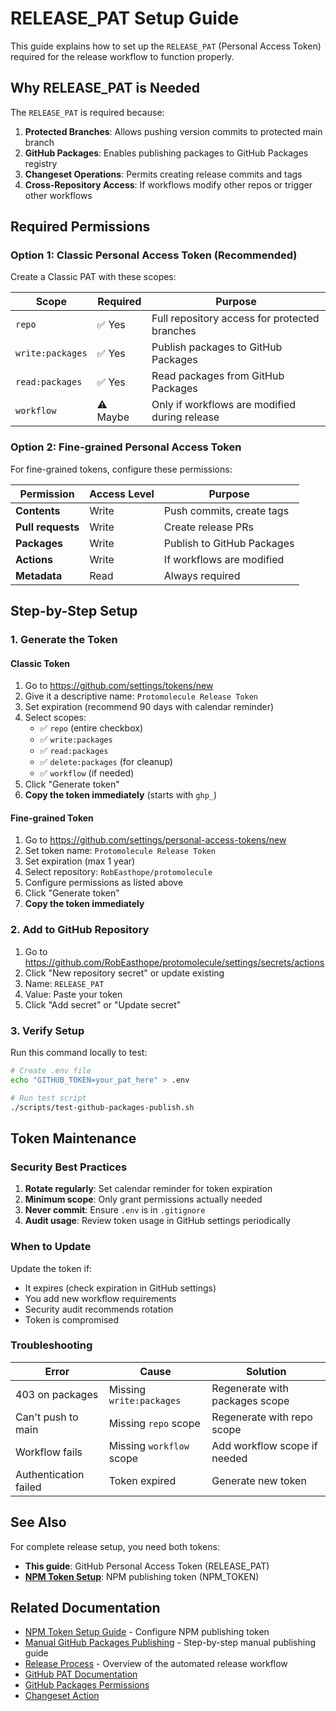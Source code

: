 # RELEASE_PAT Setup Guide

This guide explains how to set up the `RELEASE_PAT` (Personal Access Token) required for the release workflow to function properly.

## Why RELEASE_PAT is Needed

The `RELEASE_PAT` is required because:

1. **Protected Branches**: Allows pushing version commits to protected main branch
2. **GitHub Packages**: Enables publishing packages to GitHub Packages registry
3. **Changeset Operations**: Permits creating release commits and tags
4. **Cross-Repository Access**: If workflows modify other repos or trigger other workflows

## Required Permissions

### Option 1: Classic Personal Access Token (Recommended)

Create a Classic PAT with these scopes:

| Scope            | Required | Purpose                                       |
| ---------------- | -------- | --------------------------------------------- |
| `repo`           | ✅ Yes   | Full repository access for protected branches |
| `write:packages` | ✅ Yes   | Publish packages to GitHub Packages           |
| `read:packages`  | ✅ Yes   | Read packages from GitHub Packages            |
| `workflow`       | ⚠️ Maybe | Only if workflows are modified during release |

### Option 2: Fine-grained Personal Access Token

For fine-grained tokens, configure these permissions:

| Permission        | Access Level | Purpose                    |
| ----------------- | ------------ | -------------------------- |
| **Contents**      | Write        | Push commits, create tags  |
| **Pull requests** | Write        | Create release PRs         |
| **Packages**      | Write        | Publish to GitHub Packages |
| **Actions**       | Write        | If workflows are modified  |
| **Metadata**      | Read         | Always required            |

## Step-by-Step Setup

### 1. Generate the Token

#### Classic Token

1. Go to https://github.com/settings/tokens/new
2. Give it a descriptive name: `Protomolecule Release Token`
3. Set expiration (recommend 90 days with calendar reminder)
4. Select scopes:
   - ✅ `repo` (entire checkbox)
   - ✅ `write:packages`
   - ✅ `read:packages`
   - ✅ `delete:packages` (for cleanup)
   - ✅ `workflow` (if needed)
5. Click "Generate token"
6. **Copy the token immediately** (starts with `ghp_`)

#### Fine-grained Token

1. Go to https://github.com/settings/personal-access-tokens/new
2. Set token name: `Protomolecule Release Token`
3. Set expiration (max 1 year)
4. Select repository: `RobEasthope/protomolecule`
5. Configure permissions as listed above
6. Click "Generate token"
7. **Copy the token immediately**

### 2. Add to GitHub Repository

1. Go to https://github.com/RobEasthope/protomolecule/settings/secrets/actions
2. Click "New repository secret" or update existing
3. Name: `RELEASE_PAT`
4. Value: Paste your token
5. Click "Add secret" or "Update secret"

### 3. Verify Setup

Run this command locally to test:

```bash
# Create .env file
echo "GITHUB_TOKEN=your_pat_here" > .env

# Run test script
./scripts/test-github-packages-publish.sh
```

## Token Maintenance

### Security Best Practices

1. **Rotate regularly**: Set calendar reminder for token expiration
2. **Minimum scope**: Only grant permissions actually needed
3. **Never commit**: Ensure `.env` is in `.gitignore`
4. **Audit usage**: Review token usage in GitHub settings periodically

### When to Update

Update the token if:

- It expires (check expiration in GitHub settings)
- You add new workflow requirements
- Security audit recommends rotation
- Token is compromised

### Troubleshooting

| Error                 | Cause                    | Solution                       |
| --------------------- | ------------------------ | ------------------------------ |
| 403 on packages       | Missing `write:packages` | Regenerate with packages scope |
| Can't push to main    | Missing `repo` scope     | Regenerate with repo scope     |
| Workflow fails        | Missing `workflow` scope | Add workflow scope if needed   |
| Authentication failed | Token expired            | Generate new token             |

## See Also

For complete release setup, you need both tokens:

- **This guide**: GitHub Personal Access Token (RELEASE_PAT)
- **[NPM Token Setup](./npm-token-setup.md)**: NPM publishing token (NPM_TOKEN)

## Related Documentation

- [NPM Token Setup Guide](./npm-token-setup.md) - Configure NPM publishing token
- [Manual GitHub Packages Publishing](./github-packages-manual-publish.md) - Step-by-step manual publishing guide
- [Release Process](./release-process.md) - Overview of the automated release workflow
- [GitHub PAT Documentation](https://docs.github.com/en/authentication/keeping-your-account-and-data-secure/creating-a-personal-access-token)
- [GitHub Packages Permissions](https://docs.github.com/en/packages/learn-github-packages/about-permissions-for-github-packages)
- [Changeset Action](https://github.com/changesets/action)

